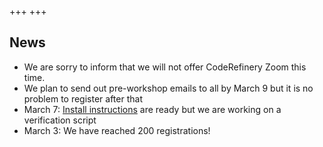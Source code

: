 +++
+++

## News

- We are sorry to inform that we will not offer CodeRefinery Zoom this time.
- We plan to send out pre-workshop emails to all by March 9 but it is no problem to register after that
- March 7: [Install instructions](https://coderefinery.github.io/installation/) are ready but we are working on a verification script
- March 3: We have reached 200 registrations! 
